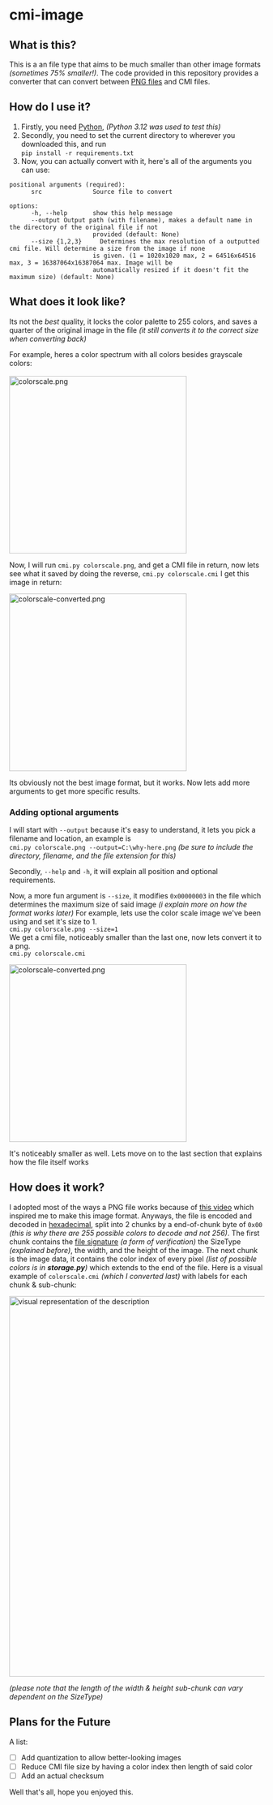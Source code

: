 # cmi-image

## What is this?
This is a an file type that aims to be much smaller than other image formats *(sometimes 75% smaller!)*. The code provided in this repository provides a converter that can convert between [PNG files](https://en.wikipedia.org/wiki/PNG) and CMI files.

## How do I use it?
1. Firstly, you need [Python](https://www.python.org/downloads/), *(Python 3.12 was used to test this)*
2. Secondly, you need to set the current directory to wherever you downloaded this, and run
<br>`pip install -r requirements.txt`<br>
4. Now, you can actually convert with it, here's all of the arguments you can use:

```
positional arguments (required):
	  src              Source file to convert

options:
	  -h, --help       show this help message
	  --output Output path (with filename), makes a default name in the directory of the original file if not
	                   provided (default: None)
	  --size {1,2,3}     Determines the max resolution of a outputted cmi file. Will determine a size from the image if none
	                   is given. (1 = 1020x1020 max, 2 = 64516x64516 max, 3 = 16387064x16387064 max. Image will be
	                   automatically resized if it doesn't fit the maximum size) (default: None)
```

## What does it look like?
Its not the *best* quality, it locks the color palette to 255 colors, and saves a quarter of the original image in the file *(it still converts it to the correct size when converting back)*

For example, heres a color spectrum with all colors besides grayscale colors:
<br><br><img src="https://i.postimg.cc/wjyW5sG4/colorscale.png" alt="colorscale.png" width="350"> 

Now, I will run `cmi.py colorscale.png`, and get a CMI file in return, now lets see what it saved by doing the reverse, `cmi.py colorscale.cmi`
I get this image in return:

<img src="https://i.postimg.cc/Jz59HXHw/rainbowres-converted.png" alt="colorscale-converted.png" width="350"> 

Its obviously not the best image format, but it works. Now lets add more arguments to get more specific results.

### Adding optional arguments
I will start with `--output` because it's easy to understand, it lets you pick a filename and location, an example is <br>`cmi.py colorscale.png --output=C:\why-here.png`
*(be sure to include the directory, filename, and the file extension for this)*

Secondly, `--help` and `-h`, it will explain all position and optional requirements.

Now, a more fun argument is `--size`, it modifies `0x00000003` in the file which determines the maximum size of said image *(i explain more on how the format works later)* For example, lets use the color scale image we've been using and set it's size to 1.
<br>`cmi.py colorscale.png --size=1`<br>
We get a cmi file, noticeably smaller than the last one, now lets convert it to a png.
<br>`cmi.py colorscale.cmi`<br>

<img src="https://i.postimg.cc/wxPVFBY1/rainbowres-converted.png" alt="colorscale-converted.png" width="350"> 

It's noticeably smaller as well. Lets move on to the last section that explains how the file itself works

## How does it work?
I adopted most of the ways a PNG file works because of [this video](https://www.youtube.com/watch?v=-Rdo8KAHgoE) which inspired me to make this image format. Anyways, the file is encoded and decoded in [hexadecimal](https://en.wikipedia.org/wiki/Hexadecimal), split into 2 chunks by a end-of-chunk byte of `0x00` *(this is why there are 255 possible colors to decode and not 256)*. The first chunk contains the [file signature](https://en.wikipedia.org/wiki/File_signature) *(a form of verification)* the SizeType *(explained before)*, the width, and the height of the image. The next chunk is the image data, it contains the color index of every pixel *(list of possible colors is in **storage.py**)* which extends to the end of the file. 
Here is a visual example of `colorscale.cmi` *(which I converted last)* with labels for each chunk & sub-chunk:

<img src="https://i.postimg.cc/FRXM7K6f/Untitled.png" alt="visual representation of the description" width="750"> 

*(please note that the length of the width & height sub-chunk can vary dependent on the SizeType)*

## Plans for the Future
A list:

 - [ ] Add quantization to allow better-looking images
 - [ ] Reduce CMI file size by having a color index then length of said color
 - [ ] Add an actual checksum

Well that's all, hope you enjoyed this.
